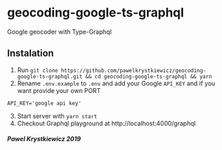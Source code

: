 # geocoding-google-ts-graphql
Google geocoder with Type-Graphql

## Instalation
1. Run `git clone https://github.com/pawelkrystkiewicz/geocoding-google-ts-graphql.git && cd geocoding-google-ts-graphql && yarn`
2. Rename `.env.example` to `.env` and add your Google `API_KEY` and if you want provide your own PORT
```
API_KEY='google api key'
```
3. Start server with `yarn start`
4. Checkout Graphql playground at http://localhost:4000/graphql

##### Pawel Krystkiewicz 2019